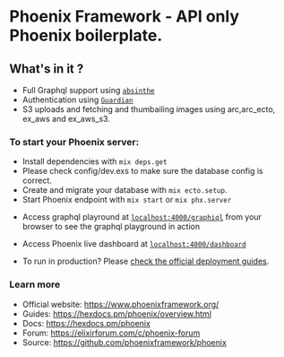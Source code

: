 # Phoenix Framework - API only Phoenix boilerplate.

## What's in it ?

- Full Graphql support using [`absinthe`](https://absinthe-graphql.org/)
- Authentication using [`Guardian`](https://github.com/ueberauth/guardian)  
- S3 uploads and fetching and thumbailing images using arc,arc_ecto, ex_aws and ex_aws_s3.  

### To start your Phoenix server:

- Install dependencies with `mix deps.get`
- Please check config/dev.exs to make sure the database config is correct.
- Create and migrate your database with `mix ecto.setup`.
- Start Phoenix endpoint with `mix start` or `mix phx.server`

* Access graphql playround at [`localhost:4000/graphiql`](http://localhost:4000/graphiql) from your browser to see the graphql playground in action
* Access Phoenix live dashboard at [`localhost:4000/dashboard`](http://localhost:4000/dashboard)


* To run in production? Please [check the official deployment guides](https://hexdocs.pm/phoenix/deployment.html).

### Learn more

- Official website: https://www.phoenixframework.org/
- Guides: https://hexdocs.pm/phoenix/overview.html
- Docs: https://hexdocs.pm/phoenix
- Forum: https://elixirforum.com/c/phoenix-forum
- Source: https://github.com/phoenixframework/phoenix

